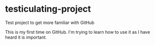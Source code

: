 # testiculating-project
Test project to get more familiar with GitHub


This is my first time on GitHub. I'm trying to learn how to use it as I have heard it is important.
